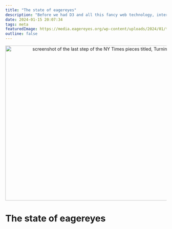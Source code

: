 ```yaml
---
title: "The state of eagereyes"
description: "Before we had D3 and all this fancy web technology, interactive news pieces on the web were usually built using Adobe Flash. Since the demise of Flash, they have all benn broken, but now the NY Times has added a web-based Flash player to their archives so they can be experienced again in all their interactive glory!"
date: 2024-01-15 20:07:34
tags: meta
featuredImage: https://media.eagereyes.org/wp-content/uploads/2024/01/turning-corner.png
outline: false
---
```


<p align="center"><img src="https://media.eagereyes.org/wp-content/uploads/2024/01/turning-corner.png" width="646" height="485" alt="screenshot of the last step of the NY Times pieces titled, Turning A Corner" /></p>

# The state of eagereyes



<PostedBy />
